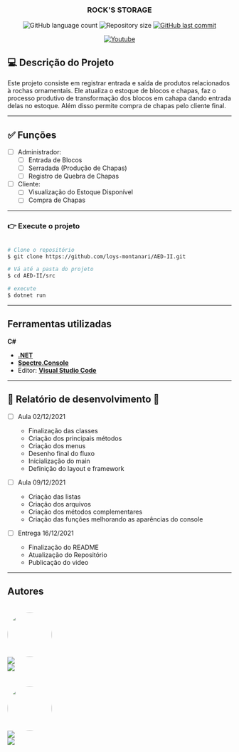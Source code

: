 
<h3 align="center">
    ROCK'S STORAGE
</h3>

<p align="center">
    <img alt="GitHub language count" src="https://img.shields.io/github/languages/count/loys-montanari/AED-II?color=%2304D361"/>
    <img alt="Repository size" src="https://img.shields.io/github/repo-size/loys-montanari/AED-II" />
    <a href="https://github.com/loys-montanari/AED-II/commits/main">
        <img alt="GitHub last commit" src="https://img.shields.io/github/last-commit/loys-montanari/AED-II">
    </a>
    </p>
<p align="center">
    <a href="https://youtu.be/y940npSpaGI">
    <img alt="Youtube" src="https://img.shields.io/badge/YouTube-FF0000?style=for-the-badge&logo=youtube&logoColor=white">
    </a>
</p>





## 💻 Descrição do Projeto

Este projeto consiste em registrar entrada e saída de produtos relacionados à rochas ornamentais. Ele atualiza o estoque de blocos e chapas, faz o processo produtivo de transformação dos blocos em cahapa dando entrada delas no estoque. Além disso permite compra de chapas pelo cliente final.




---
## ✅ Funções

- [ ] Administrador:
    - [ ] Entrada de Blocos
    - [ ] Serradada (Produção de Chapas)
    - [ ] Registro de Quebra de Chapas
    
- [ ] Cliente:
    - [ ] Visualização do Estoque Disponível
    - [ ] Compra de Chapas

---


### 👉 Execute o projeto
```bash

# Clone o repositório
$ git clone https://github.com/loys-montanari/AED-II.git

# Vá até a pasta do projeto
$ cd AED-II/src

# execute
$ dotnet run

```


---


## Ferramentas utilizadas

**C#**

-   **[.NET](https://github.com/dotnet)**
-   **[Spectre.Console](https://github.com/spectreconsole/spectre.console)**
-   Editor:  **[Visual Studio Code](https://code.visualstudio.com/)**

---


## 🚧 Relatório de desenvolvimento 🚧

- [ ] Aula 02/12/2021

    - Finalização das classes
    - Criação dos principais métodos
    - Criação dos menus
    - Desenho final do fluxo
    - Inicialização do main
    - Definição do layout e framework


- [ ] Aula 09/12/2021

    - Criação das listas
    - Criação dos arquivos
    - Criação dos métodos complementares
    - Criação das funções melhorando as aparências do console

- [ ] Entrega 16/12/2021
    - Finalização do README
    - Atualização do Repositório
    - Publicação do video
  

---


## Autores

  <br>

  <a href="https://blog.rocketseat.com.br/author/thiago/">
  <img style="border-radius: 50%;" src="https://media-exp1.licdn.com/dms/image/C4E03AQH40K3YDsgcqA/profile-displayphoto-shrink_800_800/0/1518807490211?e=1645056000&v=beta&t=yKX9f93UDGvehybDOXVh2Ia9GnhuVICrZ-WvoMDyzLE" width="100px;" alt=""/>
  <br />
  <img src="https://img.shields.io/static/v1?label=Github&message=@loys-montanari&color=7159c1&style=for-the-badge&logo=github"/>
    <br>
  <img src="https://img.shields.io/static/v1?label=Linkedin&message=Loyslene Montanari&color=7159c1&style=for-the-badge&logo=linkedin"/>


  
  <br>
  <br>  
  <br>

  
  <a href="https://blog.rocketseat.com.br/author/thiago/">
  <img style="border-radius: 50%;" src="https://media-exp1.licdn.com/dms/image/C4E03AQHW8bihGDXNPw/profile-displayphoto-shrink_800_800/0/1629927321258?e=1645056000&v=beta&t=oDks3VMudo2_4nXgOqFToEj6B6vJbnR_dhwZRHuwHFs" width="100px;" alt=""/>
  <br />
  <img src="https://img.shields.io/static/v1?label=Github&message=@alebaiocco&color=7159c1&style=for-the-badge&logo=github"/>
    <br>
  <img src="https://img.shields.io/static/v1?label=Linkedin&message=Alexandre Baiocco&color=7159c1&style=for-the-badge&logo=linkedin"/>

    

    
  

